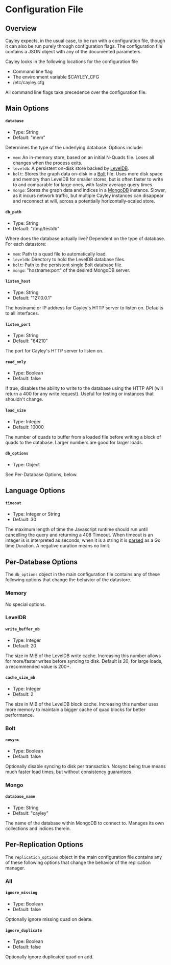 # Configuration File

## Overview

Cayley expects, in the usual case, to be run with a configuration file, though it can also be run purely through configuration flags. The configuration file contains a JSON object with any of the documented parameters.

Cayley looks in the following locations for the configuration file

  * Command line flag
  * The environment variable $CAYLEY_CFG
  * /etc/cayley.cfg

All command line flags take precedence over the configuration file.

## Main Options

#### **`database`**

  * Type: String
  * Default: "mem"

  Determines the type of the underlying database. Options include:

  * `mem`: An in-memory store, based on an initial N-Quads file. Loses all changes when the process exits.
  * `leveldb`: A persistent on-disk store backed by [LevelDB](http://code.google.com/p/leveldb/).
  * `bolt`: Stores the graph data on-disk in a [Bolt](http://github.com/boltdb/bolt) file. Uses more disk space and memory than LevelDB for smaller stores, but is often faster to write to and comparable for large ones, with faster average query times.
  * `mongo`: Stores the graph data and indices in a [MongoDB](http://mongodb.org) instance. Slower, as it incurs network traffic, but multiple Cayley instances can disappear and reconnect at will, across a potentially horizontally-scaled store.

#### **`db_path`**

  * Type: String
  * Default: "/tmp/testdb"

  Where does the database actually live? Dependent on the type of database. For each datastore:

  * `mem`: Path to a quad file to automatically load.
  * `leveldb`: Directory to hold the LevelDB database files.
  * `bolt`: Path to the persistent single Bolt database file.
  * `mongo`: "hostname:port" of the desired MongoDB server.

#### **`listen_host`**

  * Type: String
  * Default: "127.0.0.1"

  The hostname or IP address for Cayley's HTTP server to listen on. Defaults to all interfaces.

#### **`listen_port`**

  * Type: String
  * Default: "64210"

  The port for Cayley's HTTP server to listen on.

#### **`read_only`**

  * Type: Boolean
  * Default: false

  If true, disables the ability to write to the database using the HTTP API (will return a 400 for any write request). Useful for testing or instances that shouldn't change.

#### **`load_size`**

  * Type: Integer
  * Default: 10000

  The number of quads to buffer from a loaded file before writing a block of quads to the database. Larger numbers are good for larger loads.

#### **`db_options`**

  * Type: Object

  See Per-Database Options, below.

## Language Options

#### **`timeout`**

  * Type: Integer or String
  * Default: 30

The maximum length of time the Javascript runtime should run until cancelling the query and returning a 408 Timeout. When timeout is an integer is is interpreted as seconds, when it is a string it is [parsed](http://golang.org/pkg/time/#ParseDuration) as a Go time.Duration. A negative duration means no limit.

## Per-Database Options

The `db_options` object in the main configuration file contains any of these following options that change the behavior of the datastore.

### Memory

No special options.

### LevelDB

#### **`write_buffer_mb`**

  * Type: Integer
  * Default: 20

The size in MiB of the LevelDB write cache. Increasing this number allows for more/faster writes before syncing to disk. Default is 20, for large loads, a recommended value is 200+.

#### **`cache_size_mb`**

  * Type: Integer
  * Default: 2

The size in MiB of the LevelDB block cache. Increasing this number uses more memory to maintain a bigger cache of quad blocks for better performance.

### Bolt

#### **`nosync`**

  * Type: Boolean
  * Default: false

Optionally disable syncing to disk per transaction. Nosync being true means much faster load times, but without consistency guarantees.

### Mongo


#### **`database_name`**

  * Type: String
  * Default: "cayley"

The name of the database within MongoDB to connect to. Manages its own collections and indices therein.

## Per-Replication Options

The `replication_options` object in the main configuration file contains any of these following options that change the behavior of the replication manager.

### All

#### **`ignore_missing`**

  * Type: Boolean
  * Default: false

Optionally ignore missing quad on delete.

#### **`ignore_duplicate`**

  * Type: Boolean
  * Default: false

Optionally ignore duplicated quad on add.